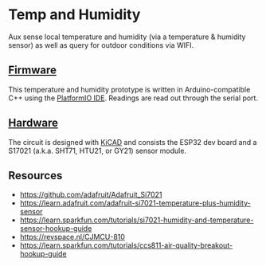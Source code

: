 # Temp and Humidity
Aux sense local temperature and humidity (via a temperature & humidity sensor) as well as query for outdoor conditions via WIFI.

## [Firmware](/research/temp_and_humidity/firmware/)
This temperature and humidity prototype is written in Arduino-compatible C++ using the [PlatformIO IDE](https://platformio.org/). Readings are read out through the serial port.

## [Hardware](/research/temp_and_humidity/hardware/)
The circuit is designed with [KiCAD](https://kicad.org/) and consists the ESP32 dev board and a S17021 (a.k.a. SHT71, HTU21, or GY21) sensor module.

## Resources
- https://github.com/adafruit/Adafruit_Si7021
- https://learn.adafruit.com/adafruit-si7021-temperature-plus-humidity-sensor
- https://learn.sparkfun.com/tutorials/si7021-humidity-and-temperature-sensor-hookup-guide
- https://revspace.nl/CJMCU-810
- https://learn.sparkfun.com/tutorials/ccs811-air-quality-breakout-hookup-guide